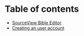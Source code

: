 # Table of contents

* [SourceView Bible Editor](README.md)
* [Creating an user account](creating-an-user-account.md)

